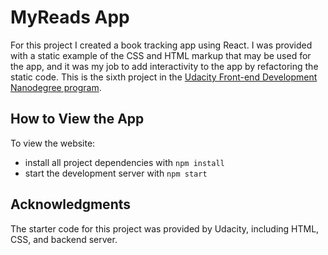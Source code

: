 # MyReads App

For this project I created a book tracking app using React. I was provided with a static example of the CSS and HTML markup that may be used for the app, and it was my job to add interactivity to the app by refactoring the static code. This is the sixth project in the [Udacity Front-end Development Nanodegree program](https://www.udacity.com/course/front-end-web-developer-nanodegree--nd001).

## How to View the App

To view the website:

* install all project dependencies with `npm install`
* start the development server with `npm start`

## Acknowledgments

The starter code for this project was provided by Udacity, including HTML, CSS, and backend server.
